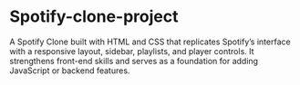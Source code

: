 # Spotify-clone-project
A Spotify Clone built with HTML and CSS that replicates Spotify’s interface with a responsive layout, sidebar, playlists, and player controls. It strengthens front-end skills and serves as a foundation for adding JavaScript or backend features.
